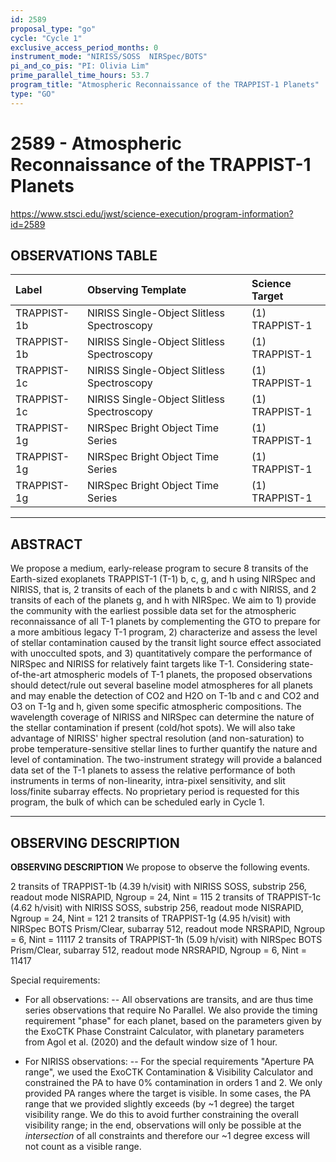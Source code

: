 ```yaml
---
id: 2589
proposal_type: "go"
cycle: "Cycle 1"
exclusive_access_period_months: 0
instrument_mode: "NIRISS/SOSS  NIRSpec/BOTS"
pi_and_co_pis: "PI: Olivia Lim"
prime_parallel_time_hours: 53.7
program_title: "Atmospheric Reconnaissance of the TRAPPIST-1 Planets"
type: "GO"
---
```

# 2589 - Atmospheric Reconnaissance of the TRAPPIST-1 Planets
https://www.stsci.edu/jwst/science-execution/program-information?id=2589
## OBSERVATIONS TABLE
| Label       | Observing Template                        | Science Target  |
| :---------- | :---------------------------------------- | :-------------- |
| TRAPPIST-1b | NIRISS Single-Object Slitless Spectroscopy | (1) TRAPPIST-1  |
| TRAPPIST-1b | NIRISS Single-Object Slitless Spectroscopy | (1) TRAPPIST-1  |
| TRAPPIST-1c | NIRISS Single-Object Slitless Spectroscopy | (1) TRAPPIST-1  |
| TRAPPIST-1c | NIRISS Single-Object Slitless Spectroscopy | (1) TRAPPIST-1  |
| TRAPPIST-1g | NIRSpec Bright Object Time Series       | (1) TRAPPIST-1  |
| TRAPPIST-1g | NIRSpec Bright Object Time Series       | (1) TRAPPIST-1  |
| TRAPPIST-1g | NIRSpec Bright Object Time Series       | (1) TRAPPIST-1  |

---

## ABSTRACT

We propose a medium, early-release program to secure 8 transits of the Earth-sized exoplanets TRAPPIST-1 (T-1) b, c, g, and h using NIRSpec and NIRISS, that is, 2 transits of each of the planets b and c with NIRISS, and 2 transits of each of the planets g, and h with NIRSpec. We aim to 1) provide the community with the earliest possible data set for the atmospheric reconnaissance of all T-1 planets by complementing the GTO to prepare for a more ambitious legacy T-1 program, 2) characterize and assess the level of stellar contamination caused by the transit light source effect associated with unocculted spots, and 3) quantitatively compare the performance of NIRSpec and NIRISS for relatively faint targets like T-1. Considering state-of-the-art atmospheric models of T-1 planets, the proposed observations should detect/rule out several baseline model atmospheres for all planets and may enable the detection of CO2 and H2O on T-1b and c and CO2 and O3 on T-1g and h, given some specific atmospheric compositions. The wavelength coverage of NIRISS and NIRSpec can determine the nature of the stellar contamination if present (cold/hot spots). We will also take advantage of NIRISS' higher spectral resolution (and non-saturation) to probe temperature-sensitive stellar lines to further quantify the nature and level of contamination. The two-instrument strategy will provide a balanced data set of the T-1 planets to assess the relative performance of both instruments in terms of non-linearity, intra-pixel sensitivity, and slit loss/finite subarray effects. No proprietary period is requested for this program, the bulk of which can be scheduled early in Cycle 1.

---

## OBSERVING DESCRIPTION

**OBSERVING DESCRIPTION**
We propose to observe the following events.

2 transits of TRAPPIST-1b (4.39 h/visit) with NIRISS SOSS, substrip 256, readout mode NISRAPID, Ngroup = 24, Nint = 115
2 transits of TRAPPIST-1c (4.62 h/visit) with NIRISS SOSS, substrip 256, readout mode NISRAPID, Ngroup = 24, Nint = 121
2 transits of TRAPPIST-1g (4.95 h/visit) with NIRSpec BOTS Prism/Clear, subarray 512, readout mode NRSRAPID, Ngroup = 6, Nint = 11117
2 transits of TRAPPIST-1h (5.09 h/visit) with NIRSpec BOTS Prism/Clear, subarray 512, readout mode NRSRAPID, Ngroup = 6, Nint = 11417

Special requirements:

- For all observations:
-- All observations are transits, and are thus time series observations that require No Parallel. We also provide the timing requirement "phase" for each planet, based on the parameters given by the ExoCTK Phase Constraint Calculator, with planetary parameters from Agol et al. (2020) and the default window size of 1 hour.

- For NIRISS observations:
-- For the special requirements "Aperture PA range", we used the ExoCTK Contamination & Visibility Calculator and constrained the PA to have 0% contamination in orders 1 and 2. We only provided PA ranges where the target is visible. In some cases, the PA range that we provided slightly exceeds (by ~1 degree) the target visibility range. We do this to avoid further constraining the overall visibility range; in the end, observations will only be possible at the *intersection* of all constraints and therefore our ~1 degree excess will not count as a visible range.